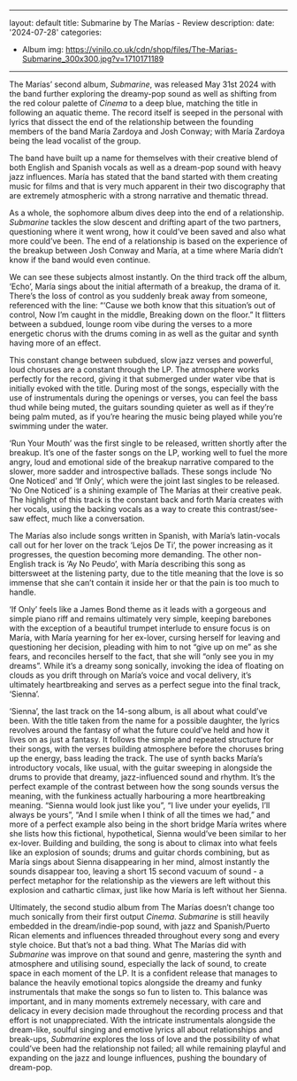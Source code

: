 ﻿
---
layout: default
title: Submarine by The Marías - Review
description:
date: '2024-07-28'
categories:
  - Album
img: https://vinilo.co.uk/cdn/shop/files/The-Marias-Submarine_300x300.jpg?v=1710171189
---







The Marías’ second album, _Submarine_, was released May 31st 2024 with the band further exploring the dreamy-pop sound as well as shifting from the red colour palette of _Cinema_ to a deep blue, matching the title in following an aquatic theme. The record itself is seeped in the personal with lyrics that dissect the end of the relationship between the founding members of the band María Zardoya and Josh Conway; with María Zardoya being the lead vocalist of the group.

  

The band have built up a name for themselves with their creative blend of both English and Spanish vocals as well as a dream-pop sound with heavy jazz influences. María has stated that the band started with them creating music for films and that is very much apparent in their two discography that are extremely atmospheric with a strong narrative and thematic thread.

  

As a whole, the sophomore album dives deep into the end of a relationship. _Submarine_ tackles the slow descent and drifting apart of the two partners, questioning where it went wrong, how it could’ve been saved and also what more could’ve been. The end of a relationship is based on the experience of the breakup between Josh Conway and María, at a time where María didn’t know if the band would even continue.

  

We can see these subjects almost instantly. On the third track off the album, ‘Echo’, María sings about the initial aftermath of a breakup, the drama of it. There’s the loss of control as you suddenly break away from someone, referenced with the line: “‘Cause we both know that this situation’s out of control, Now I’m caught in the middle, Breaking down on the floor.” It flitters between a subdued, lounge room vibe during the verses to a more energetic chorus with the drums coming in as well as the guitar and synth having more of an effect.

  

This constant change between subdued, slow jazz verses and powerful, loud choruses are a constant through the LP. The atmosphere works perfectly for the record, giving it that submerged under water vibe that is initially evoked with the title. During most of the songs, especially with the use of instrumentals during the openings or verses, you can feel the bass thud while being muted, the guitars sounding quieter as well as if they’re being palm muted, as if you’re hearing the music being played while you’re swimming under the water.

  

‘Run Your Mouth’ was the first single to be released, written shortly after the breakup. It’s one of the faster songs on the LP,  working well to fuel the more angry, loud and emotional side of the breakup narrative compared to the slower, more sadder and introspective ballads. These songs include ‘No One Noticed’ and ‘If Only’, which were the joint last singles to be released. ‘No One Noticed’ is a shining example of The Marías at their creative peak. The highlight of this track is the constant back and forth María creates with her vocals, using the backing vocals as a way to create this contrast/see-saw effect, much like a conversation.

  

The Marías also include songs written in Spanish, with María’s latin-vocals call out for her lover on the track ‘Lejos De Ti’, the power increasing as it progresses, the question becoming more demanding. The other non-English track is ‘Ay No Peudo’, with María describing this song as bittersweet at the listening party, due to the title meaning that the love is so immense that she can’t contain it inside her or that the pain is too much to handle.

  

‘If Only’ feels like a James Bond theme as it leads with a gorgeous and simple piano riff and remains ultimately very simple, keeping barebones with the exception of a beautiful trumpet interlude to ensure focus is on María, with María yearning for her ex-lover, cursing herself for leaving and questioning her decision, pleading with him to not “give up on me” as she fears, and reconciles herself to the fact, that she will “only see you in my dreams”. While it’s a dreamy song sonically, invoking the idea of floating on clouds as you drift through on María’s voice and vocal delivery, it’s ultimately heartbreaking and serves as a perfect segue into the final track, ‘Sienna’.

  

‘Sienna’, the last track on the 14-song album, is all about what could’ve been. With the title taken from the name for a possible daughter, the lyrics revolves around the fantasy of what the future could’ve held and how it lives on as just a fantasy. It follows the simple and repeated structure for their songs, with the verses building atmosphere before the choruses bring up the energy, bass leading the track. The use of synth backs María’s introductory vocals, like usual, with the guitar sweeping in alongside the drums to provide that dreamy, jazz-influenced sound and rhythm. It’s the perfect example of the contrast between how the song sounds versus the meaning, with the funkiness actually harbouring a more heartbreaking meaning. “Sienna would look just like you”, “I live under your eyelids, I’ll always be yours”, “And I smile when I think of all the times we had,” and more of a perfect example also being in the short bridge María writes where she lists how this fictional, hypothetical, Sienna would’ve been similar to her ex-lover. Building and building, the song is about to climax into what feels like an explosion of sounds; drums and guitar chords combining, but as María sings about Sienna disappearing in her mind, almost instantly the sounds disappear too, leaving a short 15 second vacuum of sound - a perfect metaphor for the relationship as the viewers are left without this explosion and cathartic climax, just like how María is left without her Sienna.

  

Ultimately, the second studio album from The Marías doesn’t change too much sonically from their first output _Cinema_. _Submarine_ is still heavily embedded in the dream/indie-pop sound, with jazz and Spanish/Puerto Rican elements and influences threaded throughout every song and every style choice. But that’s not a bad thing. What The Marías did with _Submarine_ was improve on that sound and genre, mastering the synth and atmosphere and utilising sound, especially the lack of sound, to create space in each moment of the LP. It is a confident release that manages to balance the heavily emotional topics alongside the dreamy and funky instrumentals that make the songs so fun to listen to. This balance was important, and in many moments extremely necessary, with care and delicacy in every decision made throughout the recording process and that effort is not unappreciated. With the intricate instrumentals alongside the dream-like, soulful singing and emotive lyrics all about relationships and break-ups, _Submarine_ explores the loss of love and the possibility of what could’ve been had the relationship not failed; all while remaining playful and expanding on the jazz and lounge influences, pushing the boundary of dream-pop.
